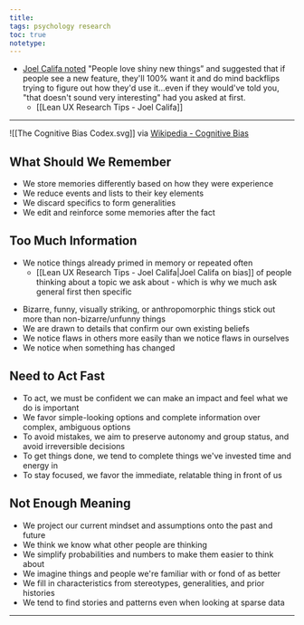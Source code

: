 ```yaml
---
title: 
tags: psychology research
toc: true
notetype: 
---
```


- [Joel Califa noted]([https://www.youtube.com/watch?v=bGIFpVik630](https://www.youtube.com/watch?v=bGIFpVik630)) "People love shiny new things” and suggested that if people see a new feature, they'll 100% want it and do mind backflips trying to figure out how they'd use it…even if they would've told you, "that doesn't sound very interesting" had you asked at first.
	- [[Lean UX Research Tips - Joel Califa]]

---

![[The Cognitive Bias Codex.svg]]
via [Wikipedia - Cognitive Bias](https://en.wikipedia.org/wiki/Cognitive_bias)

## What Should We Remember
- We store memories differently based on how they were experience
- We reduce events and lists to their key elements
- We discard specifics to form generalities
- We edit and reinforce some memories after the fact

## Too Much Information
+ We notice things already primed in memory or repeated often 
	- [[Lean UX Research Tips - Joel Califa|Joel Califa on bias]] of people thinking about a topic we ask about - which is why we much ask general first then specific
- Bizarre, funny, visually striking, or anthropomorphic things stick out more than non-bizarre/unfunny things
- We are drawn to details that confirm our own existing beliefs
- We notice flaws in others more easily than we notice flaws in ourselves
- We notice when something has changed

## Need to Act Fast
- To act, we must be confident we can make an impact and feel what we do is important
- We favor simple-looking options and complete information over complex, ambiguous options
- To avoid mistakes, we aim to preserve autonomy and group status, and avoid irreversible decisions
- To get things done, we tend to complete things we've invested time and energy in
- To stay focused, we favor the immediate, relatable thing in front of us

## Not Enough Meaning
- We project our current mindset and assumptions onto the past and future
- We think we know what other people are thinking
- We simplify probabilities and numbers to make them easier to think about
- We imagine things and people we're familiar with or fond of as better
- We fill in characteristics from stereotypes, generalities, and prior histories
- We tend to find stories and patterns even when looking at sparse data

---
